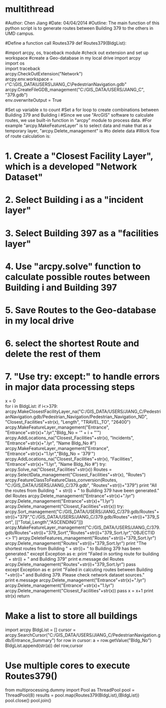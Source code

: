 multithread
===========
#Author: Chen Jiang
#Date: 04/04/2014
#Outline: The main function of this python script is to generate routes between Building 379 to the others in UMD campus.

#Define a function call Routes379
def Routes379(BldgList):

#import arcpy, os, traceback module
#check out extension and set up workspace
#create a Geo-database in my local drive
  import arcpy     
  import os     
  import traceback     
  arcpy.CheckOutExtension("Network")     
  arcpy.env.workspace = r"C:\GIS_DATA\USERS\JIANG_C\PedestrianNavigation.gdb"
  arcpy.CreateFileGDB_management("C:/GIS_DATA/USERS/JIANG_C", "379.gdb")     
  env.overwriteOutput = True
  
#Set up variable x to count
#Set a for loop to create combinations between Building 379 and Building i 
#Since we use "ArcGIS" software to calculate routes, we use built-in function in "arcpy" module to process data.
#For example "arcpy.MakeFeatureLayer" is to select data and make that as a temporary layer, "arcpy.Delete_management" is #to delete data
#Work flow of route calculation is: 
# 1. Create a "Closest Facility Layer", which is a developed "Network Dataset"
# 2. Select Building i as a "incident layer"
# 3. Select Building 397 as a "facilities layer"
# 4. Use "arcpy.solve" function to calculate possible routes between Building i and Building 397
# 5. Save Routes to the Geo-database in my local drive
# 6. select the shortest Route and delete the rest of them
# 7. "Use try: except:" to handle errors in major data processing steps
  x = 0     
  for i in BldgList:
    if i<>379:
      arcpy.MakeClosestFacilityLayer_na("C:/GIS_DATA/USERS/JIANG_C/PedestrianNavigation.gdb/Pedestrian_Navigation/Pedestrian_Navigation_ND", "Closest_Facilities"+str(x), "Length", "TRAVEL_TO", "26400")
      arcpy.MakeFeatureLayer_management("Entrance", "Entrance"+str(x)+".lyr","Bldg_No = '" + i + "'")
      arcpy.AddLocations_na("Closest_Facilities"+str(x), "Incidents", "Entrance"+str(x)+".lyr", "Name Bldg_No #")             arcpy.MakeFeatureLayer_management("Entrance", "Entrance"+str(x)+"1.lyr","Bldg_No = '379'")
      arcpy.AddLocations_na("Closest_Facilities"+str(x), "Facilities", "Entrance"+str(x)+"1.lyr", "Name Bldg_No #")
      try:
        arcpy.Solve_na("Closest_Facilities"+str(x))
        Routes = arcpy.SelectData_management("Closest_Facilities"+str(x), "Routes")
        arcpy.FeatureClassToFeatureClass_conversion(Routes, "C:/GIS_DATA/USERS/JIANG_C/379.gdb", "Routes"+str(i)+"379")
        print "All the routes from Building " + str(i) + " to Building 379 have been generated."
        del Routes
        arcpy.Delete_management("Entrance"+str(x)+".lyr")
        arcpy.Delete_management("Entrance"+str(x)+"1.lyr")
        arcpy.Delete_management("Closest_Facilities"+str(x))
        try:
          arcpy.Sort_management("C:/GIS_DATA/USERS/JIANG_C/379.gdb/Routes"+str(i)+"379","C:/GIS_DATA/USERS/JIANG_C/379.gdb/Routes"+str(i)+"379_Sort", [["Total_Length","ASCENDING"]])
          arcpy.MakeFeatureLayer_management("C:/GIS_DATA/USERS/JIANG_C/379.gdb/Routes"+str(i)+"379_Sort","Routes"+str(i)+"379_Sort.lyr","OBJECTID &lt;> 1")
          arcpy.DeleteFeatures_management("Routes"+str(i)+"379_Sort.lyr")
          arcpy.Delete_management("Routes"+str(i)+"379_Sort.lyr")
          print "The shortest routes from Building " + str(i)+ " to Building 379 has been generated." 
        except Exception as e:
          print "Failed in sorting route for building " + str(i) + " and Building 379"
          print e.message
          del Routes
          arcpy.Delete_management("Routes"+str(i)+"379_Sort.lyr")
          pass             
      except Exception as e:
        print "Failed in calcuting routes between Building "+str(i)+" and Building 379. Please check network dataset sources."                 
        print e.message
        arcpy.Delete_management("Entrance"+str(x)+".lyr")
        arcpy.Delete_management("Entrance"+str(x)+"1.lyr")
        arcpy.Delete_management("Closest_Facilities"+str(x))
        pass
      x = x+1
      print str(x)
  return

# Make a list to store all buildings
import arcpy
BldgList = []
cursor = arcpy.SearchCursor("C:/GIS_DATA/USERS/JIANG_C/PedestrianNavigation.gdb/Entrance_Summary")
for row in cursor:
  a = row.getValue("Bldg_No")
  BldgList.append(str(a))
del row,cursor

# Use multiple cores to execute Routes379()
from multiprocessing.dummy import Pool as ThreadPool
pool = ThreadPool(8) 
results = pool.map(Routes379(BldgList),(BldgList))
pool.close()
pool.join() 

